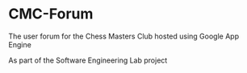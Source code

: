 CMC-Forum
=========

The user forum for the Chess Masters Club hosted using Google App Engine

As part of the Software Engineering Lab project
